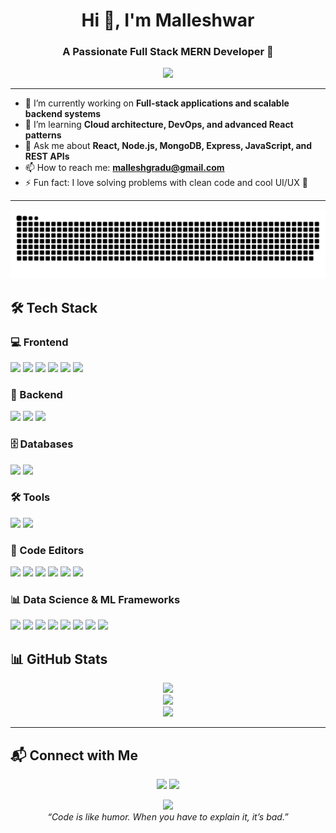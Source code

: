 <!-- Profile Header -->
<h1 align="center">Hi 👋, I'm Malleshwar</h1>
<h3 align="center">A Passionate Full Stack MERN Developer 🚀</h3>

<p align="center">
  <img src="https://media1.giphy.com/media/v1.Y2lkPTc5MGI3NjExd292Zm5zOTYyNDJqNHl2djN3MHEyMzBtYzZtNjZwZzNlczQwaHdvcCZlcD12MV9pbnRlcm5hbF9naWZfYnlfaWQmY3Q9Zw/mbTHnmmuoj5mZLQqPB/giphy.gif" width="300"/>
</p>

---

<!-- Quick Summary -->
- 🔭 I’m currently working on **Full-stack applications and scalable backend systems**
- 🌱 I’m learning **Cloud architecture, DevOps, and advanced React patterns**
- 💬 Ask me about **React, Node.js, MongoDB, Express, JavaScript, and REST APIs**
- 📫 How to reach me: **malleshgradu@gmail.com**
- ⚡ Fun fact: I love solving problems with clean code and cool UI/UX 🎨

---
<div align="center">
  <img src="https://github.com/sedulous-born/sedulous-born/blob/output/github-snake-dark.svg" />
</div>

<!-- Tech Stack Section -->
<h2>🛠️ Tech Stack</h2>

<!-- Frontend -->
<h3>💻 Frontend</h3>
<p>
  <img src="https://img.shields.io/badge/HTML5-E34F26?style=for-the-badge&logo=html5&logoColor=white"/>
  <img src="https://img.shields.io/badge/CSS3-1572B6?style=for-the-badge&logo=css3&logoColor=white"/>
  <img src="https://img.shields.io/badge/Bootstrap-7952B3?style=for-the-badge&logo=bootstrap&logoColor=white"/>
  <img src="https://img.shields.io/badge/JavaScript-F7DF1E?style=for-the-badge&logo=javascript&logoColor=black"/>
  <img src="https://img.shields.io/badge/Flexbox-292929?style=for-the-badge&logo=css3&logoColor=white"/>
  <img src="https://img.shields.io/badge/React-20232A?style=for-the-badge&logo=react&logoColor=61DAFB"/>
</p>

<!-- Backend -->
<h3>🔧 Backend</h3>
<p>
  <img src="https://img.shields.io/badge/Python-3776AB?style=for-the-badge&logo=python&logoColor=white"/>
  <img src="https://img.shields.io/badge/Node.js-339933?style=for-the-badge&logo=nodedotjs&logoColor=white"/>
  <img src="https://img.shields.io/badge/Express.js-000000?style=for-the-badge&logo=express&logoColor=white"/>
</p>

<!-- Databases -->
<h3>🗄️ Databases</h3>
<p>
  <img src="https://img.shields.io/badge/MySQL-00758F?style=for-the-badge&logo=mysql&logoColor=white"/>
  <img src="https://img.shields.io/badge/SQLite-003B57?style=for-the-badge&logo=sqlite&logoColor=white"/>
</p>

<!-- Tools -->
<h3>🛠️ Tools</h3>
<p>
  <img src="https://img.shields.io/badge/Git-F05032?style=for-the-badge&logo=git&logoColor=white"/>
  <img src="https://img.shields.io/badge/Linux-FCC624?style=for-the-badge&logo=linux&logoColor=black"/>
</p>

<!-- Code Editors -->
<h3>🧠 Code Editors</h3>
<p>
  <img src="https://img.shields.io/badge/VS Code-007ACC?style=for-the-badge&logo=visual-studio-code&logoColor=white"/>
  <img src="https://img.shields.io/badge/PyCharm-143?style=for-the-badge&logo=pycharm&logoColor=white"/>
  <img src="https://img.shields.io/badge/IntelliJ IDEA-000000?style=for-the-badge&logo=intellijidea&logoColor=white"/>
  <img src="https://img.shields.io/badge/Eclipse-2C2255?style=for-the-badge&logo=eclipse&logoColor=white"/>
  <img src="https://img.shields.io/badge/Colab-F9AB00?style=for-the-badge&logo=googlecolab&logoColor=black"/>
  <img src="https://img.shields.io/badge/Jupyter-F37626?style=for-the-badge&logo=jupyter&logoColor=white"/>
</p>

<!-- DS/ML Frameworks -->
<h3>📊 Data Science & ML Frameworks</h3>
<p>
  <img src="https://img.shields.io/badge/Numpy-013243?style=for-the-badge&logo=numpy&logoColor=white"/>
  <img src="https://img.shields.io/badge/Pandas-150458?style=for-the-badge&logo=pandas&logoColor=white"/>
  <img src="https://img.shields.io/badge/Matplotlib-11557C?style=for-the-badge&logo=matplotlib&logoColor=white"/>
  <img src="https://img.shields.io/badge/Seaborn-22314E?style=for-the-badge&logo=python&logoColor=white"/>
  <img src="https://img.shields.io/badge/TensorFlow-FF6F00?style=for-the-badge&logo=tensorflow&logoColor=white"/>
  <img src="https://img.shields.io/badge/PyTorch-EE4C2C?style=for-the-badge&logo=pytorch&logoColor=white"/>
  <img src="https://img.shields.io/badge/scikit--learn-F7931E?style=for-the-badge&logo=scikit-learn&logoColor=white"/>
  <img src="https://img.shields.io/badge/LangChain-000000?style=for-the-badge&logo=langchain&logoColor=white"/>
</p>

<!-- GitHub Stats -->
<h2>📊 GitHub Stats</h2>
<p align="center">
  <img src="https://github-readme-stats.vercel.app/api?username=sedulous-born&show_icons=true&theme=tokyonight&hide_border=true" height="180"/>
  <br/>
  <img src="https://github-profile-summary-cards.vercel.app/api/cards/profile-details?username=sedulous-born&theme=tokyonight" height="180"/>
  <br/>
  <img src="https://github-readme-stats.vercel.app/api/top-langs/?username=sedulous-born&layout=compact&theme=tokyonight&hide_border=true" height="180"/>
</p>

---

<!-- Contact Me Section -->
<h2>📬 Connect with Me</h2>
<p align="center">
  <a href="https://www.linkedin.com/in/malleshwarreddy-lingala/" target="_blank"><img src="https://img.shields.io/badge/LinkedIn-0077B5?style=for-the-badge&logo=linkedin&logoColor=white"/></a>
  <a href="mailto:malleshgradu@gmail.com"><img src="https://img.shields.io/badge/Gmail-D14836?style=for-the-badge&logo=gmail&logoColor=white"/></a>
</p>

<!-- Footer -->
<p align="center">
  <img src="https://github.com/your_username/your_username/blob/main/code.gif" width="100" />
  <br/>
  <i>“Code is like humor. When you have to explain it, it’s bad.”</i>
</p>




